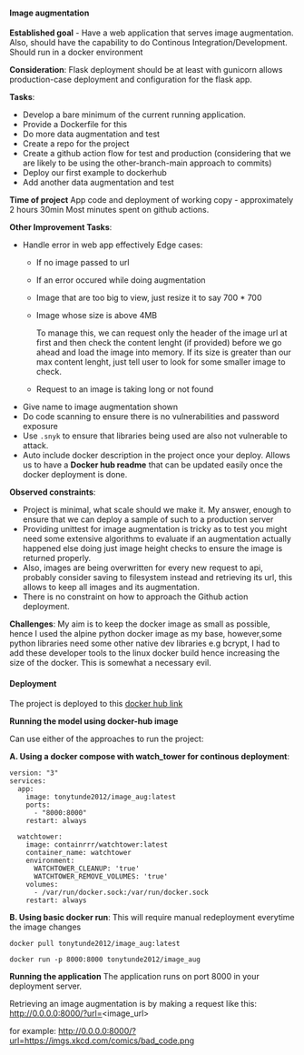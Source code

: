 #### Image augmentation 

**Established goal** - Have a web application that serves image augmentation.
Also, should have the capability to do Continous Integration/Development.
Should run in a docker environment

**Consideration**:
Flask deployment should be at least with gunicorn allows production-case deployment and configuration for the flask app.

**Tasks**:
- Develop a bare minimum of the current running application.
- Provide a Dockerfile for this
- Do more data augmentation and test
- Create a repo for the project
- Create a github action flow for test and production (considering that we are likely to be using the other-branch-main approach to commits) 
- Deploy our first example to dockerhub
- Add another data augmentation and test

**Time of project**
App code and deployment of working copy -  approximately 2 hours 30min
Most minutes spent on github actions.

**Other Improvement Tasks**:
- Handle error in web app effectively
  Edge cases:
    - If no image passed to url
    - If an error occured while doing augmentation
    - Image that are too big to view, just resize it to say 700 * 700
    - Image whose size is above 4MB

      To manage this, we can request only the header of the image url at first and then check the content lenght (if provided) before we go ahead and load the image into memory. If its size is greater than our max content lenght, just tell user to look for some smaller image to check.
    - Request to an image is taking long or not found
- Give name to image augmentation shown
- Do code scanning to ensure there is no vulnerabilities and password exposure
- Use `.snyk` to ensure that libraries being used are also not vulnerable to attack.
- Auto include docker description in the project once your deploy. Allows us to have a **Docker hub readme** that can be updated easily once the docker deployment is done.

**Observed constraints**:
- Project is minimal, what scale should we make it. My answer, enough to ensure that we can deploy a sample of such to a production server
- Providing unittest for image augmentation is tricky as to test you might need some extensive algorithms to evaluate if an augmentation actually happened else doing just image height checks to ensure the image is returned properly.
- Also, images are being overwritten for every new request to api, probably consider saving to filesystem instead and retrieving its url, this allows to keep all images and its augmentation.
- There is no constraint on how to approach the Github action deployment.

**Challenges**:
My aim is to keep the docker image as small as possible, hence I used the alpine python docker image as my base, however,some python libraries need some other native dev libraries e.g bcrypt, I had to add these developer tools to the linux docker build hence increasing the size of the docker. This is somewhat a necessary evil.


#### Deployment

The project is deployed to this [docker hub link](https://hub.docker.com/r/tonytunde2012/image_aug)

**Running the model using docker-hub image**

Can use either of the approaches to run the project:

**A. Using a docker compose with watch_tower for continous deployment**:
```
version: "3"
services:
  app:
    image: tonytunde2012/image_aug:latest
    ports:
      - "8000:8000"
    restart: always
  
  watchtower:
    image: containrrr/watchtower:latest
    container_name: watchtower
    environment:
      WATCHTOWER_CLEANUP: 'true'
      WATCHTOWER_REMOVE_VOLUMES: 'true'
    volumes:
      - /var/run/docker.sock:/var/run/docker.sock
    restart: always
```

**B. Using basic docker run**:
This will require manual redeployment everytime the image changes
```
docker pull tonytunde2012/image_aug:latest

docker run -p 8000:8000 tonytunde2012/image_aug

```

**Running the application**
The application runs on port 8000 in your deployment server.

Retrieving an image augmentation is by making a request like this:
http://0.0.0.0:8000/?url=<image_url>

for example:
http://0.0.0.0:8000/?url=https://imgs.xkcd.com/comics/bad_code.png
